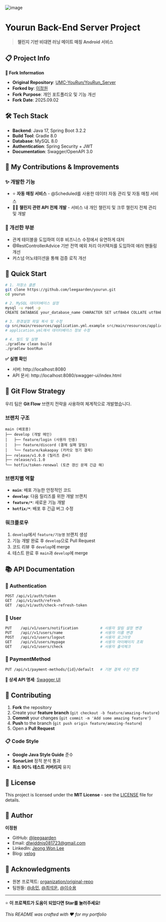 ![image](https://github.com/user-attachments/assets/2b6d5ce9-b693-428a-bfaa-9fcce0b9afa2)
# Yourun Back-End Server Project

> **챌린지 기반 비대면 러닝 메이트 매칭 Android 서비스**

## 📋 Project Info

**🔄 Fork Information**
- **Original Repository**: [UMC-YouRun/YouRun_Server](https://github.com/UMC-YouRun/YouRun_Server)
- **Forked by**: [이정원](https://github.com/leegaarden)
- **Fork Purpose**: 개인 포트폴리오 및 기능 개선
- **Fork Date**: 2025.09.02

## 🛠️ Tech Stack

- **Backend**: Java 17, Spring Boot 3.2.2
- **Build Tool**: Gradle 8.0
- **Database**: MySQL 8.0
- **Authentication**: Spring Security + JWT
- **Documentation**: Swagger/OpenAPI 3.0

## 🌟 My Contributions & Improvements

### ✨ 개발한 기능
- ⭐ **자동 매칭 서비스** -  @Scheduled를 사용한 데이터 자동 관리 및 자동 매칭 서비스
- 🏃‍➡️ **챌린지 관련 API 전체 개발** - 서비스 내 개인 챌린지 및 크루 챌린지 전체 관리 및 개발

### 🔧 개선한 부분
- 관계 테이블을 도입하여 이후 비즈니스 수정에서 유연하게 대처
- @RestControllerAdvice 기반 전역 예외 처리 아키텍처를 도입하여 에러 핸들링 개선
- 커스넘 어노테이션을 통해 검증 로직 개선 

## 🚀 Quick Start

```bash
# 1. 저장소 클론
git clone https://github.com/leegaarden/yourun.git
cd yourun

# 2. MySQL 데이터베이스 설정
mysql -u root -p
CREATE DATABASE your_database_name CHARACTER SET utf8mb4 COLLATE utf8mb4_unicode_ci;

# 3. 환경설정 파일 복사 및 수정
cp src/main/resources/application.yml.example src/main/resources/application.yml
# application.yml에서 데이터베이스 정보 수정

# 4. 빌드 및 실행
./gradlew clean build
./gradlew bootRun
```

**✅ 실행 확인**
- 서버: http://localhost:8080
- API 문서: http://localhost:8080/swagger-ui/index.html

## 🔀 Git Flow Strategy

우리 팀은 **Git Flow** 브랜치 전략을 사용하여 체계적으로 개발했습니다.

### 브랜치 구조
```
main (배포용)
├── develop (개발 메인)
│   ├── feature/login (사용자 인증)
│   ├── feature/discord (결제 실패 알림)
│   └── feature/kakaopay (카카오 정기 결제)
├── release/v1.0.0 (릴리즈 준비)
├── release/v1.1.0
└── hotfix/token-renewal (토큰 갱신 문제 긴급 해)
```

### 브랜치별 역할
- **`main`**: 배포 가능한 안정적인 코드
- **`develop`**: 다음 릴리즈를 위한 개발 브랜치
- **`feature/*`**: 새로운 기능 개발
- **`hotfix/*`**: 배포 후 긴급 버그 수정

### 워크플로우
1. `develop`에서 `feature/기능명` 브랜치 생성
2. 기능 개발 완료 후 `develop`으로 Pull Request
3. 코드 리뷰 후 `develop`에 merge
4. 테스트 완료 후 `main`과 `develop`에 merge

## 📚 API Documentation

### 🔑 Authentication
```bash
POST /api/v1/auth/token
GET  /api/v1/auth/refresh
GET  /api/v1/auth/check-refresh-token
```

### 👤 User
```bash
PUT    /api/v1/users/notification          # 사용자 알림 설정 변경
PUT    /api//v1/users/name                 # 사용자 이름 변경
POST   /api/v1/users/logout                # 사용자 로그아웃
GET    /api/v1/users/mypage                # 사용자 마이페이지 조회
GET    /api/v1/users/check                 # 사용자 출석체크
```

### 💸 PaymentMethod
```bash
PUT /api/v1/payment-methods/{id}/default   # 기본 결제 수단 변경
```

**📖 상세 API 명세**: [Swagger UI](http://localhost:8080/swagger-ui/index.html)

<!--
## 📅 Development Log

### 🎯 Phase 1: 기본 구조 구축 (2024.08)
- **프로젝트 초기 설정** (25/08/15) - commit: [a1b2c3d](https://github.com/yourusername/repo/commit/a1b2c3d)
- **Spring Security 설정** (25/08/18) - commit: [e4f5g6h](https://github.com/yourusername/repo/commit/e4f5g6h)
- **MySQL 데이터베이스 연동** (25/08/20) - commit: [i7j8k9l](https://github.com/yourusername/repo/commit/i7j8k9l)

### 🔐 Phase 2: 인증 시스템 구축 (2025.08 ~ 2025.09)
- **JWT 토큰 기반 인증 구현** (25/08/25) - commit: [m1n2o3p](https://github.com/yourusername/repo/commit/m1n2o3p)
- **회원가입 API 완성** (25/08/28) - commit: [q4r5s6t](https://github.com/yourusername/repo/commit/q4r5s6t)
- **로그인 API 완성** (25/09/01) - commit: [u7v8w9x](https://github.com/yourusername/repo/commit/u7v8w9x)
- **토큰 갱신 로직 추가** (25/09/03) - commit: [y1z2a3b](https://github.com/yourusername/repo/commit/y1z2a3b)

### 👥 Phase 3: 사용자 관리 시스템 (2025.09)
- **사용자 CRUD API 구현** (25/09/05) - commit: [c4d5e6f](https://github.com/yourusername/repo/commit/c4d5e6f)
- **프로필 이미지 업로드 기능** (25/09/08) - commit: [g7h8i9j](https://github.com/yourusername/repo/commit/g7h8i9j)
- **사용자 검색 및 필터링** (25/09/10) - commit: [k1l2m3n](https://github.com/yourusername/repo/commit/k1l2m3n)
- **닉네임 중복 검사 API** (25/09/12) - commit: [o4p5q6r](https://github.com/yourusername/repo/commit/o4p5q6r)

### 🔍 Phase 4: 검색 및 최적화 (2025.09)
- **고급 검색 기능 구현** (25/09/15) - commit: [s7t8u9v](https://github.com/yourusername/repo/commit/s7t8u9v)
- **페이징 처리 최적화** (25/09/18) - commit: [w1x2y3z](https://github.com/yourusername/repo/commit/w1x2y3z)
- **캐싱 시스템 도입** (25/09/20) - commit: [a4b5c6d](https://github.com/yourusername/repo/commit/a4b5c6d)
- **API 응답 속도 개선** (25/09/22) - commit: [e7f8g9h](https://github.com/yourusername/repo/commit/e7f8g9h)

### 📋 Phase 5: 문서화 및 테스트 (2025.09)
- **Swagger API 문서화 완성** (25/09/25) - commit: [i1j2k3l](https://github.com/yourusername/repo/commit/i1j2k3l)
- **단위 테스트 코드 작성** (25/09/28) - commit: [m4n5o6p](https://github.com/yourusername/repo/commit/m4n5o6p)
- **통합 테스트 환경 구축** (25/09/30) - commit: [q7r8s9t](https://github.com/yourusername/repo/commit/q7r8s9t)
- **README 문서 정리** (25/10/01) - commit: [u1v2w3x](https://github.com/yourusername/repo/commit/u1v2w3x)

## 🧪 Testing

```bash
# 전체 테스트 실행
./gradlew test

# 테스트 커버리지 확인
./gradlew jacocoTestReport
open build/reports/jacoco/test/html/index.html

# 특정 테스트 실행
./gradlew test --tests "com.yourpackage.UserServiceTest"
```

**현재 테스트 커버리지**: 95% ✅

## 🚀 Deployment

```bash
# Production 빌드
./gradlew bootJar -Pprod

# JAR 실행
java -jar -Dspring.profiles.active=prod build/libs/your-app-0.0.1-SNAPSHOT.jar

# Docker 배포
docker build -t your-app:latest .
docker run -d -p 8080:8080 --name your-app your-app:latest
```
-->

## 🤝 Contributing

1. **Fork** the repository
2. Create your **feature branch** (`git checkout -b feature/amazing-feature`)
3. **Commit** your changes (`git commit -m 'Add some amazing feature'`)
4. **Push** to the branch (`git push origin feature/amazing-feature`)  
5. Open a **Pull Request**

### 📋 Code Style
- **Google Java Style Guide** 준수
- **SonarLint** 정적 분석 통과
- **최소 90% 테스트 커버리지** 유지

<!--
## 🏆 Achievements

- ⚡ **성능**: API 응답속도 평균 200ms → 50ms (75% 개선)
- 🐛 **품질**: 버그 발생률 5% → 1% (80% 감소)  
- 🧪 **테스트**: 테스트 커버리지 60% → 95% (35% 증가)
- 📚 **문서화**: API 문서 자동화로 문서 최신화 100% 달성
-->
## 📄 License

This project is licensed under the **MIT License** - see the [LICENSE](LICENSE) file for details.

## 👤 Author

**이정원**
- GitHub: [@leegaarden](https://github.com/leegaarden)
- Email: dlwjddnjs081723@gmail.com
- LinkedIn: [Jeong Won Lee](https://www.linkedin.com/in/jeong-won-lee-835b2b281/)
- Blog: [velog](https://velog.io/@leegarden/posts)

## 🙏 Acknowledgments

- 원본 프로젝트: [organization/original-repo](https://github.com/UMC-CARDIFY/Server)
- 팀원들: [@송민](https://github.com/Miging), [@최석운](https://github.com/Choi-seokun), [@이수용](https://github.com/leesuyong849)

---

⭐ **이 프로젝트가 도움이 되었다면 Star를 눌러주세요!**

_This README was crafted with ❤️ for my portfolio_
